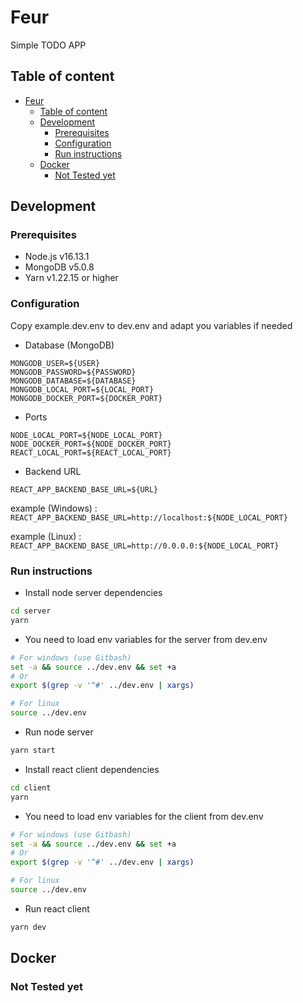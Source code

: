 # Feur

Simple TODO APP
## Table of content

- [Feur](#feur)
  - [Table of content](#table-of-content)
  - [Development](#development)
    - [Prerequisites](#prerequisites)
    - [Configuration](#configuration)
    - [Run instructions](#run-instructions)
  - [Docker](#docker)
    - [Not Tested yet](#not-tested-yet)

## Development

### Prerequisites

- Node.js v16.13.1
- MongoDB v5.0.8
- Yarn v1.22.15 or higher

### Configuration

Copy example.dev.env to dev.env and adapt you variables if needed

- Database (MongoDB)

```env
MONGODB_USER=${USER}
MONGODB_PASSWORD=${PASSWORD}
MONGODB_DATABASE=${DATABASE}
MONGODB_LOCAL_PORT=${LOCAL_PORT}
MONGODB_DOCKER_PORT=${DOCKER_PORT}
```

- Ports

```env
NODE_LOCAL_PORT=${NODE_LOCAL_PORT}
NODE_DOCKER_PORT=${NODE_DOCKER_PORT}
REACT_LOCAL_PORT=${REACT_LOCAL_PORT}
```

- Backend URL

```env
REACT_APP_BACKEND_BASE_URL=${URL}
```

example (Windows) : `REACT_APP_BACKEND_BASE_URL=http://localhost:${NODE_LOCAL_PORT}`

example (Linux) : `REACT_APP_BACKEND_BASE_URL=http://0.0.0.0:${NODE_LOCAL_PORT}`

### Run instructions

- Install node server dependencies

```sh
cd server
yarn
```

- You need to load env variables for the server from dev.env

```sh
# For windows (use Gitbash)
set -a && source ../dev.env && set +a
# Or
export $(grep -v '^#' ../dev.env | xargs)

# For linux
source ../dev.env

```

- Run node server

```sh
yarn start
```

- Install react client dependencies

```sh
cd client
yarn
```

- You need to load env variables for the client from dev.env

```sh
# For windows (use Gitbash)
set -a && source ../dev.env && set +a
# Or
export $(grep -v '^#' ../dev.env | xargs)

# For linux
source ../dev.env

```

- Run react client

```sh
yarn dev
```

## Docker

### Not Tested yet

